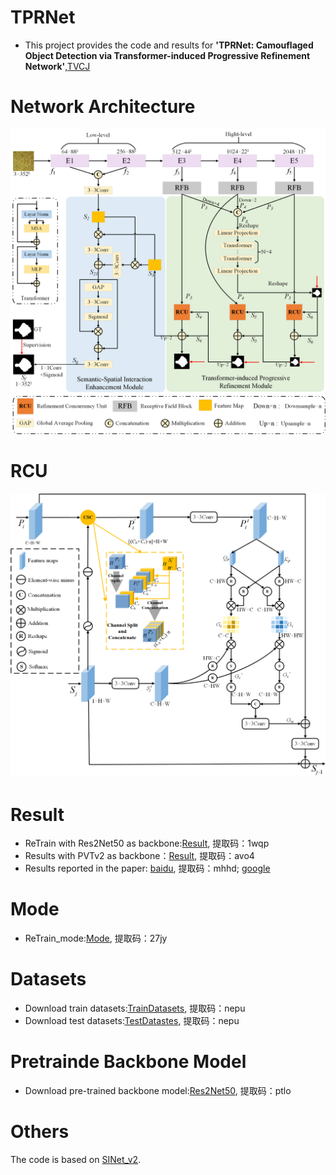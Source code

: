 # TPRNet
* This project provides the code and results for **'TPRNet: Camouflaged Object Detection via Transformer-induced Progressive Refinement Network'**,[TVCJ](https://link.springer.com/article/10.1007/s00371-022-02611-1)
# Network Architecture
![image](https://github.com/zhangqiao970914/TPRNet/blob/main/image/TPRNet.png)
# RCU
![images](https://github.com/zhangqiao970914/TPRNet/blob/main/image/cod_ccu.png)
# Result
* ReTrain with Res2Net50 as backbone:[Result](https://pan.baidu.com/s/1Hs8EXWb4K0dZhD60kvH5bQ), 提取码：1wqp
* Results with PVTv2 as backbone：[Result](https://pan.baidu.com/s/1_FTANkDaqiaK6oL96GE6_g), 提取码：avo4
* Results reported in the paper: [baidu](https://pan.baidu.com/s/1g1wWOCs7H--uuwcpRBSRFw), 提取码：mhhd; [google](https://drive.google.com/file/d/1iFhEbgo4liXAlrS5t7kBGGgVbrBeN1Ba/view?usp=share_link)
# Mode
* ReTrain_mode:[Mode](https://pan.baidu.com/s/1DMLo7wYYfyJQI-2RmxJQGA), 提取码：27jy
# Datasets
* Download train datasets:[TrainDatasets](https://pan.baidu.com/s/1QSwZK_fJWdznkmyBli2fdg), 提取码：nepu
* Download test datasets:[TestDatastes](https://pan.baidu.com/s/1akzyy9olDdorKIvToDx0qQ), 提取码：nepu 
# Pretrainde Backbone Model
* Download pre-trained backbone model:[Res2Net50](https://pan.baidu.com/s/1DEl-jbuv73hU5mKJGUXocg), 提取码：ptlo
# Others
The code is based on [SINet_v2](https://github.com/GewelsJI/SINet-V2).


